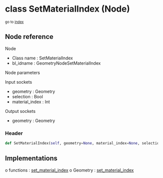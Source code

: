 # class SetMaterialIndex (Node)

<sub>go to [index](/docs/index.md)</sub>

## Node reference

Node
 - Class name : SetMaterialIndex
 - bl_idname : GeometryNodeSetMaterialIndex

Node parameters

Input sockets
 - geometry : Geometry
 - selection : Bool
 - material_index : Int

Output sockets
 - geometry : Geometry

### Header

``` python
def SetMaterialIndex(self, geometry=None, material_index=None, selection=None, node_label=None, node_color=None):
```

## Implementations

o functions : [set_material_index](#set_material_index)
o Geometry : [set_material_index](#set_material_index) 

